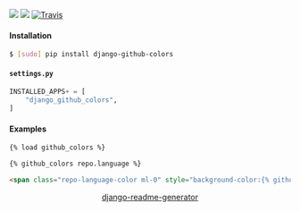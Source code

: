 <!--
https://pypi.org/project/readme-generator/
https://pypi.org/project/python-readme-generator/
https://pypi.org/project/django-readme-generator/
-->

[![](https://img.shields.io/pypi/pyversions/django-github-colors.svg?longCache=True)](https://pypi.org/project/django-github-colors/)
[![](https://img.shields.io/pypi/v/django-github-colors.svg?maxAge=3600)](https://pypi.org/project/django-github-colors/)
[![Travis](https://api.travis-ci.org/andrewp-as-is/django-github-colors.py.svg?branch=master)](https://travis-ci.org/andrewp-as-is/django-github-colors.py/)

#### Installation
```bash
$ [sudo] pip install django-github-colors
```

#### `settings.py`
```python
INSTALLED_APPS+ = [
    "django_github_colors",
]
```

#### Examples
```html
{% load github_colors %}

{% github_colors repo.language %}
```

```html
<span class="repo-language-color ml-0" style="background-color:{% github_colors repo.language %}"></span>
```

<p align="center">
    <a href="https://pypi.org/project/django-readme-generator/">django-readme-generator</a>
</p>